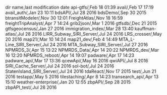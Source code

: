 dir name,last modification date
api-gtfs/,Feb 18 01:39
avail/,Feb 17 17:19
avail_auth/,Jan 23 10:11
bdsAPI/,Jul 28  2016
bdsDemo/,Sep 30  2015
btransitModeler/,Nov 30 12:01
FreightAtlas/,Nov 18 16:59
freightTripAnalyst/,Apr  7 14:24
grib2json/,Mar  1  2016
gtfsdb/,Dec 21  2015
gtfsgeocensus/,Jan 27  2016
immigration_index/,Mar 28 13:40
kauffman-atlas/,Jul 28  2016
LIRR_Subway_SIRI_Server/,Jul 24  2016
LRS_crosser/,May 20  2016
map21/,Mar 10 14:24
map21_dev/,Feb  4 14:49
MTA_L-Line_SIRI_Server/,Jul 24  2016
MTA_Subway_SIRI_Server/,Jul 27  2016
NPMRDS_3/,Apr 15 13:22
NPMRDS_Data/,Apr 14 20:22
NPMRDS_dev/,Mar 16 12:20
NPMRDS_reboot/,Apr 14 19:07
padware/,Apr 17 14:23
padware_api/,Mar 17 13:36
qcewApi/,May 16  2016
qwiAPI/,Jul  8  2016
SIRI_Cache_Server/,Jul 24  2016
sol-bot/,Jul 24  2016
StatenIsland_SIRI_Server/,Jul 24  2016
tdaReact/,Nov 17  2015
test/,Jun 21  2016
testapp/,May  5  2016
tilestaching/,Apr  8 14:23
transearch_api/,Apr 13 15:10
weather-enterprise/,Jan 20 12:55
zbpAPI/,Sep 28  2015
zbpAPI_test/,Jul 28  2016
